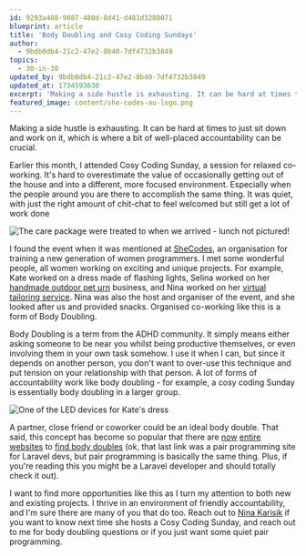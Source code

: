```yaml
---
id: 9293a408-9087-480d-8d41-d481d3280071
blueprint: article
title: 'Body Doubling and Cosy Coding Sundays'
author:
  - 9bdb0db4-21c2-47e2-8b40-7df4732b3849
topics:
  - 30-in-30
updated_by: 9bdb0db4-21c2-47e2-8b40-7df4732b3849
updated_at: 1734593630
excerpt: 'Making a side hustle is exhausting. It can be hard at times to just sit down and work on it, which is where a bit of well-placed accountability can be crucial.'
featured_image: content/she-codes-au-logo.png
---
```

Making a side hustle is exhausting. It can be hard at times to just sit down and work on it, which is where a bit of well-placed accountability can be crucial.

Earlier this month, I attended Cosy Coding Sunday, a session for relaxed co-working. It's hard to overestimate the value of occasionally getting out of the house and into a different, more focused environment. Especially when the people around you are there to accomplish the same thing. It was quiet, with just the right amount of chit-chat to feel welcomed but still get a lot of work done

![The care package were treated to when we arrived - lunch not pictured!](/assets/content/cosy-coding-care-package.jpg "The care package were treated to when we arrived - lunch and nibblies not pictured!")

I found the event when it was mentioned at [SheCodes](https://shecodes.com.au/), an organisation for training a new generation of women programmers. I met some wonderful people, all women working on exciting and unique projects. For example, Kate worked on a dress made of flashing lights, Selina worked on her [handmade outdoor pet urn](https://ashandearth.com.au/) business, and Nina worked on her [virtual tailoring service](https://madeapt.com/). Nina was also the host and organiser of the event, and she looked after us and provided snacks. Organised co-working like this is a form of Body Doubling. 

Body Doubling is a term from the ADHD community. It simply means either asking someone to be near you whilst being productive themselves, or even involving them in your own task somehow. I use it when I can, but since it depends on another person, you don't want to over-use this technique and put tension on your relationship with that person. A lot of forms of accountability work like body doubling - for example, a cosy coding Sunday is essentially body doubling in a larger group.

![One of the LED devices for Kate's dress](/assets/content/cosy-coding-dress.jpg "One of the LED devices for Kate's dress")

A partner, close friend or coworker could be an ideal body double. That said, this concept has become so popular that there are [now](https://www.cofocus.one/) [entire](https://www.flow.club/) [websites](https://www.deepwrk.io/) to [find body doubles](https://www.laramates.com/) (ok, that last link was a pair programming site for Laravel devs, but pair programming is basically the same thing. Plus, if you're reading this you might be a Laravel developer and should totally check it out).

I want to find more opportunities like this as I turn my attention to both new and existing projects. I thrive in an environment of friendly accountability, and I'm sure there are many of you that do too. Reach out to [Nina Karisik](https://www.linkedin.com/in/nina-karisik-6830879b/) if you want to know next time she hosts a Cosy Coding Sunday, and reach out to me for body doubling questions or if you just want some quiet pair programming.